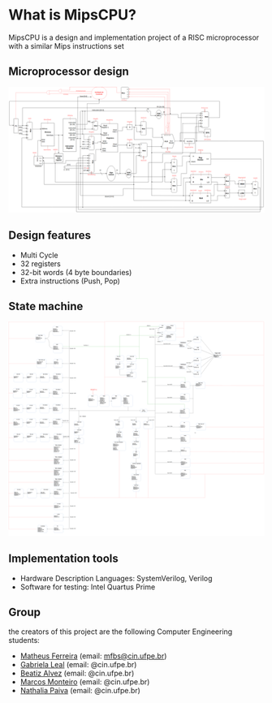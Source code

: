 # What is MipsCPU?
 MipsCPU is a design and implementation project of a RISC microprocessor with a similar Mips instructions set

## Microprocessor design
 ![pic](cpu.png)
 
## Design features
 * Multi Cycle
 * 32 registers
 * 32-bit words (4 byte boundaries)
 * Extra instructions (Push, Pop)

## State machine
 ![pic](statemachine.png)

## Implementation tools
 * Hardware Description Languages: SystemVerilog, Verilog
 * Software for testing: Intel Quartus Prime

## Group
 the creators of this project are the following Computer Engineering students:
 * [Matheus Ferreira](https:://github.com/PunishedBois) (email: mfbs@cin.ufpe.br)
 * [Gabriela Leal](https:://github.com/gabrielaleal) (email: @cin.ufpe.br)
 * [Beatiz Alvez](https:://github.com/) (email: @cin.ufpe.br)
 * [Marcos Monteiro](https://github.com/marcosmmb) (email: @cin.ufpe.br)
 * [Nathalia Paiva](https://github.com/naftlima) (email: @cin.ufpe.br)


